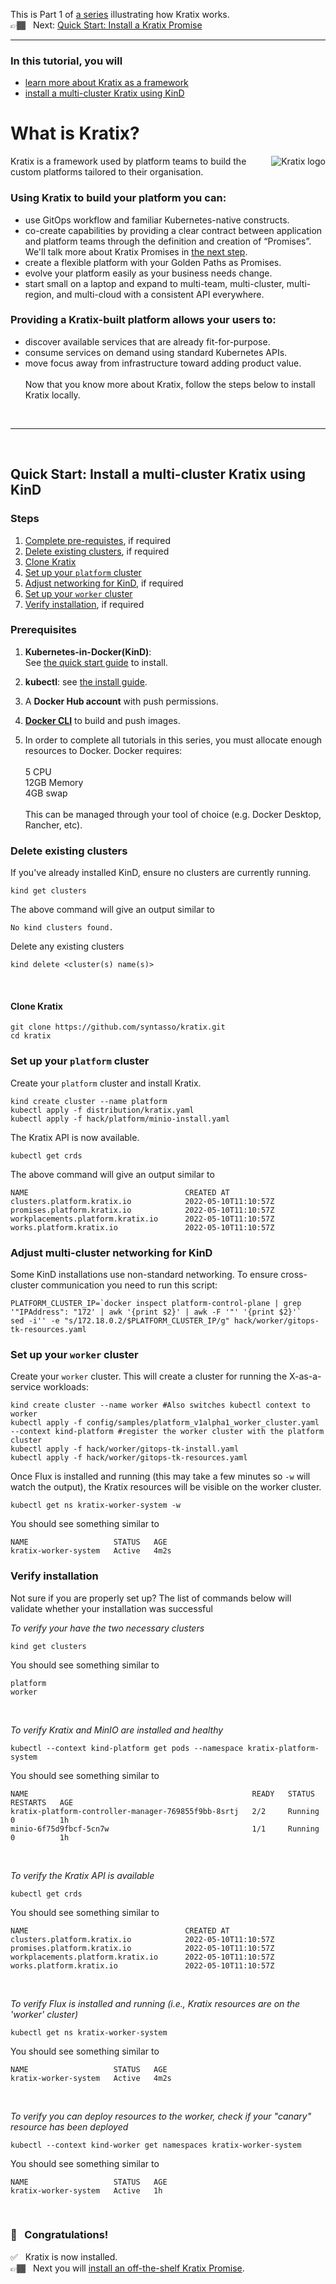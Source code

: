 This is Part 1 of [a series](../README.md) illustrating how Kratix works. <br/>
👉🏾&nbsp;&nbsp; Next: [Quick Start: Install a Kratix Promise](/installing-a-promise/)

<hr>

### In this tutorial, you will
* [learn more about Kratix as a framework](#what-is-kratix)
* [install a multi-cluster Kratix using KinD](#install-kratix)

# <a name="what-is-kratix"></a> What is Kratix?

<img
  align="right"
  src="../assets/images/logo_300_with-padding.png"
  alt="Kratix logo"
/>

Kratix is a framework used by platform teams to build the custom platforms tailored to their organisation.

### Using Kratix to build your platform you can:

* use GitOps workflow and familiar Kubernetes-native constructs.
* co-create capabilities by providing a clear contract between application and platform teams through the definition and creation of “Promises”. We'll talk more about Kratix Promises in [the next step](/installing-a-promise/README.md).
* create a flexible platform with your Golden Paths as Promises.
* evolve your platform easily as your business needs change. 
* start small on a laptop and expand to multi-team, multi-cluster, multi-region, and multi-cloud with a consistent API everywhere.

### Providing a Kratix-built platform allows your users to:
- discover available services that are already fit-for-purpose.
- consume services on demand using standard Kubernetes APIs.
- move focus away from infrastructure toward adding product value.
<br><br>
Now that you know more about Kratix, follow the steps below to install Kratix locally.

<br>
<hr>
<br>

## <a name="install-kratix"></a> Quick Start: Install a multi-cluster Kratix using KinD

### Steps
1. [Complete pre-requistes](#prerequisites), if required
1. [Delete existing clusters](#delete-clusters), if required
1. [Clone Kratix](#clone-kratix)
1. [Set up your `platform` cluster](#platform-setup)
1. [Adjust networking for KinD](#kind-networking), if required
1. [Set up your `worker` cluster](#worker-setup)
1. [Verify installation](#verify-installation), if required


### <a name="prerequisites"></a>Prerequisites
1. **Kubernetes-in-Docker(KinD)**: <br/>
  See [the quick start guide](https://kind.sigs.k8s.io/docs/user/quick-start/) to install.

1. **kubectl**: see [the install guide](https://kubernetes.io/docs/tasks/tools/#kubectl).

1. A **Docker Hub account** with push permissions.

1. **[Docker CLI](https://docs.docker.com/get-docker/)** to build and push images.

1. In order to complete all tutorials in this series, you must allocate enough resources to Docker. Docker requires:<br><br>
5 CPU<br>
12GB Memory<br>
4GB swap<br><br>
This can be managed through your tool of choice (e.g. Docker Desktop, Rancher, etc).

###  <a name="delete-clusters"></a>Delete existing clusters

If you've already installed KinD, ensure no clusters are currently running.

```console
kind get clusters
```


The above command will give an output similar to
```console
No kind clusters found.
```

Delete any existing clusters
```console
kind delete <cluster(s) name(s)>
```
<br>

####  <a name="clone-kratix"></a>Clone Kratix
```console
git clone https://github.com/syntasso/kratix.git
cd kratix
```

### <a name="platform-setup"></a>Set up your `platform` cluster

Create your `platform` cluster and install Kratix.

```console
kind create cluster --name platform
kubectl apply -f distribution/kratix.yaml
kubectl apply -f hack/platform/minio-install.yaml
```

The Kratix API is now available.

```console
kubectl get crds
```

The above command will give an output similar to
```console
NAME                                   CREATED AT
clusters.platform.kratix.io            2022-05-10T11:10:57Z
promises.platform.kratix.io            2022-05-10T11:10:57Z
workplacements.platform.kratix.io      2022-05-10T11:10:57Z
works.platform.kratix.io               2022-05-10T11:10:57Z
```

### <a name="kind-networking"></a>Adjust multi-cluster networking for KinD
Some KinD installations use non-standard networking. To ensure cross-cluster communication you need to run this script:

```console
PLATFORM_CLUSTER_IP=`docker inspect platform-control-plane | grep '"IPAddress": "172' | awk '{print $2}' | awk -F '"' '{print $2}'`
sed -i'' -e "s/172.18.0.2/$PLATFORM_CLUSTER_IP/g" hack/worker/gitops-tk-resources.yaml
```

### <a name="worker-setup"></a>Set up your `worker` cluster
Create your `worker` cluster. This will create a cluster for running the X-as-a-service workloads:

```console
kind create cluster --name worker #Also switches kubectl context to worker
kubectl apply -f config/samples/platform_v1alpha1_worker_cluster.yaml --context kind-platform #register the worker cluster with the platform cluster
kubectl apply -f hack/worker/gitops-tk-install.yaml
kubectl apply -f hack/worker/gitops-tk-resources.yaml
```

Once Flux is installed and running (this may take a few minutes so `-w` will watch the output), the Kratix resources will be visible on the worker cluster.

```console
kubectl get ns kratix-worker-system -w
```

You should see something similar to
```console
NAME                   STATUS   AGE
kratix-worker-system   Active   4m2s
```

### <a name="verify-installation"></a>Verify installation

Not sure if you are properly set up? The list of commands below will validate whether your installation was successful

_To verify your have the two necessary clusters_

```console
kind get clusters
```

You should see something similar to
```console
platform
worker
```
<br/>

_To verify Kratix and MinIO are installed and healthy_

```console
kubectl --context kind-platform get pods --namespace kratix-platform-system
```

You should see something similar to
```console
NAME                                                  READY   STATUS       RESTARTS   AGE
kratix-platform-controller-manager-769855f9bb-8srtj   2/2     Running      0          1h
minio-6f75d9fbcf-5cn7w                                1/1     Running      0          1h
```
<br/>

_To verify the Kratix API is available_

```console
kubectl get crds
```

You should see something similar to
```console
NAME                                   CREATED AT
clusters.platform.kratix.io            2022-05-10T11:10:57Z
promises.platform.kratix.io            2022-05-10T11:10:57Z
workplacements.platform.kratix.io      2022-05-10T11:10:57Z
works.platform.kratix.io               2022-05-10T11:10:57Z
```
<br/>

_To verify Flux is installed and running (i.e., Kratix resources are on the 'worker' cluster)_

```console
kubectl get ns kratix-worker-system
```

You should see something similar to
```console
NAME                   STATUS   AGE
kratix-worker-system   Active   4m2s
```
<br/>

_To verify you can deploy resources to the worker, check if your "canary" resource has been deployed_

```console
kubectl --context kind-worker get namespaces kratix-worker-system
```

You should see something similar to
```console
NAME                   STATUS   AGE
kratix-worker-system   Active   1h
```

<br> 

### 🎉 &nbsp; Congratulations!
✅&nbsp;&nbsp; Kratix is now installed. <br/>
👉🏾&nbsp;&nbsp; Next you will [install an off-the-shelf Kratix Promise](/installing-a-promise/README.md).
